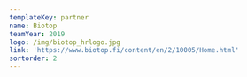 ```yaml
---
templateKey: partner
name: Biotop
teamYear: 2019
logo: /img/biotop_hrlogo.jpg
link: 'https://www.biotop.fi/content/en/2/10005/Home.html'
sortorder: 2
---
```


